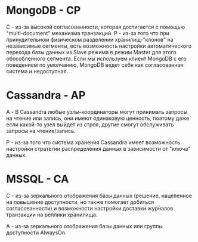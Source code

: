 # MongoDB - CP
C - из-за высокой согласованности, которая достигается с помощью "multi-document" механизма транзакций.
P - из-за того что при принудительном физическом разделении хранилищ-"клонов" на независимые сегменты, есть возможность настройки автоматического перехода базы данных из Slave режима в режим Master для этого обособленного сегмента.
Eсли мы используем клиент MongoDB с его поведением по умолчанию, MongoDB ведет себя как согласованная система и недоступная.
# Cassandra - AP
A - В Cassandra любые узлы-координаторы могут принимать запросы на чтение или запись, они имеют одинаковую ценность, поэтому даже если какой-то узел выйдет из строя, другие смогут обслуживать запросы на чтение/запись.

P - из-за того что система хранения Cassandra имеет возможность настройки стратегии распределения данных в зависимости от "ключа" данных.
# MSSQL - CA
С - из-за зеркального отображения базы данных (решение, нацеленное на повышение доступности, но также помогает добиться согласованности) и возможности настройки доставки журналов транзакции на реплики хранилища.

A - из-за зеркального отображения базы данных или группы доступности AlwaysOn.
